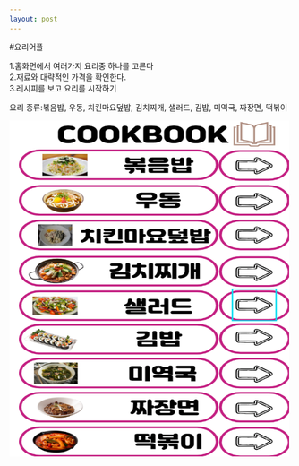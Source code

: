 ```yaml
---
layout: post
---
```


#요리어플

1.홈화면에서 여러가지 요리중 하나를 고른다  
2.재료와 대략적인 가격을 확인한다.  
3.레시피를 보고 요리를 시작하기  

요리 종류:볶음밥, 우동, 치킨마요덮밥, 김치찌개, 샐러드, 김밥, 미역국, 짜장면, 떡볶이


<img src="../assets/image/logo2.png" width="500" height="600">
